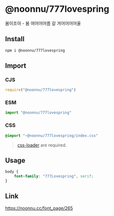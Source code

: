 # @noonnu/777lovespring
봄이조아 - 봄 여어어어름 갈 겨어어어어울

## Install
```sh
npm i @noonnu/777lovespring
```
## Import
### CJS
```js
require("@noonnu/777lovespring")
```
### ESM
```js
import "@noonnu/777lovespring"
```
### CSS 
```css
@import "~@noonnu/777lovespring/index.css"
```
> [css-loader](https://github.com/webpack-contrib/css-loader) are required.

## Usage
```css
body {
    font-family: "777Lovespring", serif;
}
```

## Link
https://noonnu.cc/font_page/265
